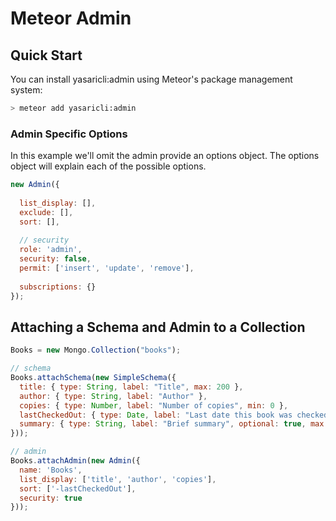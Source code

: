 Meteor Admin
======

## Quick Start
You can install yasaricli:admin using Meteor's package management system:

```bash
> meteor add yasaricli:admin
```

### Admin Specific Options
In this example we'll omit the admin provide an options
object. The options object will explain each of the possible options.

```javascript
new Admin({
  
  list_display: [],
  exclude: [],
  sort: [],
  
  // security
  role: 'admin',
  security: false,
  permit: ['insert', 'update', 'remove'],
  
  subscriptions: {}
});
```
## Attaching a Schema and Admin to a Collection

```js
Books = new Mongo.Collection("books");

// schema 
Books.attachSchema(new SimpleSchema({
  title: { type: String, label: "Title", max: 200 },
  author: { type: String, label: "Author" },
  copies: { type: Number, label: "Number of copies", min: 0 },
  lastCheckedOut: { type: Date, label: "Last date this book was checked out", optional: true },
  summary: { type: String, label: "Brief summary", optional: true, max: 1000 }
}));

// admin
Books.attachAdmin(new Admin({
  name: 'Books',
  list_display: ['title', 'author', 'copies'],
  sort: ['-lastCheckedOut'],
  security: true
}));
```

